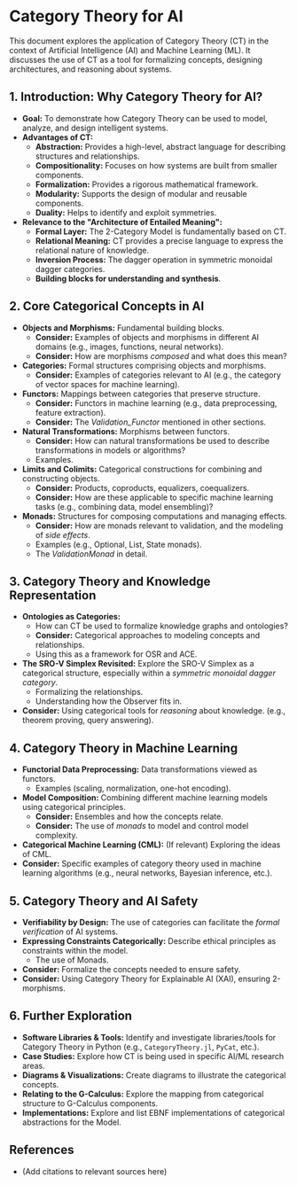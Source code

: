 # Category Theory for AI

This document explores the application of Category Theory (CT) in the context of Artificial Intelligence (AI) and Machine Learning (ML).  It discusses the use of CT as a tool for formalizing concepts, designing architectures, and reasoning about systems.

## 1. Introduction: Why Category Theory for AI?

*   **Goal:** To demonstrate how Category Theory can be used to model, analyze, and design intelligent systems.
*   **Advantages of CT:**
    *   **Abstraction:** Provides a high-level, abstract language for describing structures and relationships.
    *   **Compositionality:**  Focuses on how systems are built from smaller components.
    *   **Formalization:** Provides a rigorous mathematical framework.
    *   **Modularity:**  Supports the design of modular and reusable components.
    *   **Duality:**  Helps to identify and exploit symmetries.
*   **Relevance to the "Architecture of Entailed Meaning":**
    *   **Formal Layer:**  The 2-Category Model is fundamentally based on CT.
    *   **Relational Meaning:** CT provides a precise language to express the relational nature of knowledge.
    *   **Inversion Process:** The dagger operation in symmetric monoidal dagger categories.
    *   **Building blocks for understanding and synthesis**.

## 2. Core Categorical Concepts in AI

*   **Objects and Morphisms:**  Fundamental building blocks.
    *   **Consider:** Examples of objects and morphisms in different AI domains (e.g., images, functions, neural networks).
    *   **Consider:**  How are morphisms *composed* and what does this mean?
*   **Categories:**  Formal structures comprising objects and morphisms.
    *   **Consider:**  Examples of categories relevant to AI (e.g., the category of vector spaces for machine learning).
*   **Functors:**  Mappings between categories that preserve structure.
    *   **Consider:**  Functors in machine learning (e.g., data preprocessing, feature extraction).
    *   **Consider:**  The *Validation\_Functor* mentioned in other sections.
*   **Natural Transformations:** Morphisms between functors.
    *   **Consider:**  How can natural transformations be used to describe transformations in models or algorithms?
    *   Examples.
*   **Limits and Colimits:**  Categorical constructions for combining and constructing objects.
    *   **Consider:** Products, coproducts, equalizers, coequalizers.
    *   **Consider:** How are these applicable to specific machine learning tasks (e.g., combining data, model ensembling)?
*   **Monads:** Structures for composing computations and managing effects.
    *   **Consider:**  How are monads relevant to validation, and the modeling of *side effects*.
    *   Examples (e.g., Optional, List, State monads).
    *   The *ValidationMonad* in detail.

## 3. Category Theory and Knowledge Representation

*   **Ontologies as Categories:**
    *   How can CT be used to formalize knowledge graphs and ontologies?
    *   **Consider:** Categorical approaches to modeling concepts and relationships.
    *   Using this as a framework for OSR and ACE.
*   **The SRO-V Simplex Revisited:** Explore the SRO-V Simplex as a categorical structure, especially within a *symmetric monoidal dagger category*.
    *   Formalizing the relationships.
    *   Understanding how the Observer fits in.
*   **Consider:**  Using categorical tools for *reasoning* about knowledge. (e.g., theorem proving, query answering).

## 4.  Category Theory in Machine Learning

*   **Functorial Data Preprocessing:** Data transformations viewed as functors.
    *   Examples (scaling, normalization, one-hot encoding).
*   **Model Composition:**  Combining different machine learning models using categorical principles.
    *   **Consider:** Ensembles and how the concepts relate.
    *   **Consider:** The use of *monads* to model and control model complexity.
*   **Categorical Machine Learning (CML):** (If relevant) Exploring the ideas of CML.
*   **Consider:** Specific examples of category theory used in machine learning algorithms (e.g., neural networks, Bayesian inference, etc.).

## 5. Category Theory and AI Safety

*   **Verifiability by Design:**  The use of categories can facilitate the *formal verification* of AI systems.
*   **Expressing Constraints Categorically:** Describe ethical principles as constraints within the model.
    *   The use of Monads.
*   **Consider:** Formalize the concepts needed to ensure safety.
*   **Consider:** Using Category Theory for Explainable AI (XAI), ensuring 2-morphisms.

## 6.  Further Exploration

*   **Software Libraries & Tools:**  Identify and investigate libraries/tools for Category Theory in Python (e.g., `CategoryTheory.jl`, `PyCat`, etc.).
*   **Case Studies:** Explore how CT is being used in specific AI/ML research areas.
*   **Diagrams & Visualizations:**  Create diagrams to illustrate the categorical concepts.
*   **Relating to the G-Calculus:** Explore the mapping from categorical structure to G-Calculus components.
*   **Implementations:** Explore and list EBNF implementations of categorical abstractions for the Model.

## References

*   (Add citations to relevant sources here)
